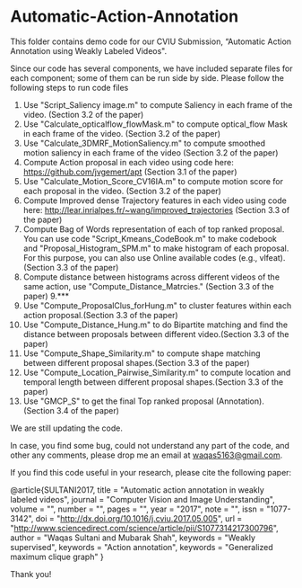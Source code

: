 # Automatic-Action-Annotation

This folder contains demo code for our CVIU Submission, “Automatic Action Annotation using Weakly Labeled Videos".

Since our code has several components, we have included separate files for each component; some of them can be run side by side.
Please follow the following steps to run code files


1. Use "Script_Saliency image.m" to compute Saliency in each frame of the video.  (Section 3.2 of the paper)
2. Use "Calculate_opticalflow_flowMask.m"  to compute optical_flow Mask in each frame of the video.  (Section 3.2 of the paper)
3. Use "Calculate_3DMRF_MotionSaliency.m" to compute smoothed motion saliency in each frame of the video  (Section 3.2 of the paper)
4. Compute Action proposal in each video using code here: https://github.com/jvgemert/apt  (Section 3.1 of the paper)
5. Use "Calculate_Motion_Score_CV16IA.m" to compute motion score for each proposal in the video. (Section 3.2 of the paper)
6. Compute Improved dense Trajectory features in each video using code here: http://lear.inrialpes.fr/~wang/improved_trajectories (Section 3.3 of the paper)
7. Compute Bag of Words representation of each of top ranked proposal. You can use code "Script_Kmeans_CodeBook.m" to make codebook and "Proposal_Histogram_SPM.m" to make histogram of each proposal. For this purpose, you can also use Online available codes (e.g., vlfeat).(Section 3.3 of the paper)
8. Compute distance between histograms across different videos of the same action, use "Compute_Distance_Matrcies." (Section 3.3 of the paper)
9.***
10. Use "Compute_ProposalClus_forHung.m" to cluster features within each action proposal.(Section 3.3 of the paper)
11. Use "Compute_Distance_Hung.m" to do Bipartite matching and find the distance between proposals between different video.(Section 3.3 of the paper)
12. Use "Compute_Shape_Similarity.m" to compute shape matching between different proposal shapes.(Section 3.3 of the paper)
13. Use "Compute_Location_Pairwise_Similarity.m" to compute location and temporal length between different proposal shapes.(Section 3.3 of the paper)
14. Use "GMCP_S" to get the final Top ranked proposal (Annotation).(Section 3.4 of the paper)

We are still updating the code.

 
In case, you find some bug, could not understand any part of the code, and other any comments, please drop me an email at waqas5163@gmail.com.


If you find this code useful in your research, please cite the following paper:

@article{SULTANI2017,
title = "Automatic action annotation in weakly labeled videos",
journal = "Computer Vision and Image Understanding",
volume = "",
number = "",
pages = "",
year = "2017",
note = "",
issn = "1077-3142",
doi = "http://dx.doi.org/10.1016/j.cviu.2017.05.005",
url = "http://www.sciencedirect.com/science/article/pii/S1077314217300796",
author = "Waqas Sultani and Mubarak Shah",
keywords = "Weakly supervised",
keywords = "Action annotation",
keywords = "Generalized maximum clique graph"
}

Thank you!
